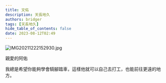 ```yaml
---
title: 文佑
description: 天長地久
authors: bridger
tags: [天長地久]
hide_table_of_contents: false
date: 2023-08-12T02:49
---
```


![IMG20211222152930.jpg](https://e.brid.cf/i/2023/08/13/pfczl6-2.webp)

<!-- truncate -->
親愛的阿佑  

我總是希望你能夠學會騎腳踏車，這樣他就可以自己去打工，也能前往更遠的地方。  
